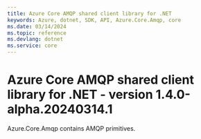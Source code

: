 ```yaml
---
title: Azure Core AMQP shared client library for .NET
keywords: Azure, dotnet, SDK, API, Azure.Core.Amqp, core
ms.date: 03/14/2024
ms.topic: reference
ms.devlang: dotnet
ms.service: core
---
```

# Azure Core AMQP shared client library for .NET - version 1.4.0-alpha.20240314.1 


Azure.Core.Amqp contains AMQP primitives. 

